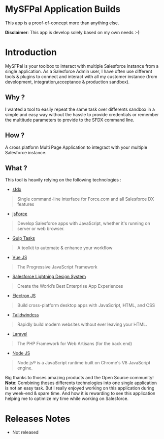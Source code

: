 # MySFPal Application Builds
This app is a proof-of-concept more than anything else.

__Disclaimer__: This app is develop solely based on my own needs :-) 

# Introduction
MySFPal is your toolbox to interact with multiple Salesforce instance from a single application.
As a Salesforce Admin user, I have often use different tools & plugins to connect and interact with 
all my customer instance (from development, integration,acceptance & production sandbox).

## Why ?
I wanted a tool to easily repeat the same task over differents sandbox in a simple and easy way without 
the hassle to provide credentials or remember the multitude parameters to provide to the SFDX command line. 

## How ?
A cross platform Multi Page Application to integract with your multiple Salesforce instance.

## What ?
This tool is heavily relying on the following technologies :
* [sfdx](https://developer.salesforce.com/tools/sfdxcli)
> Single command-line interface for Force.com and all Salesforce DX features
* [jsForce](https://jsforce.github.io/)
> Develop Salesforce apps with JavaScript, whether it's running on server or web browser. 
* [Gulp Tasks](https://gulpjs.com/) 
> A toolkit to automate & enhance your workflow
* [Vue JS](https://vuejs.org/) 
> The Progressive JavaScript Framework
* [Salesforce Lightning Design System](https://www.lightningdesignsystem.com/) 
> Create the World’s Best Enterprise App Experiences
* [Electron JS](https://vuejs.org/)
> Build cross-platform desktop apps with JavaScript, HTML, and CSS
* [Taildwindcss](https://tailwindcss.com/)
> Rapidly build modern websites without ever leaving your HTML.
* [Laravel](https://laravel.com/)
> The PHP Framework for Web Artisans (for the back end)
* [Node JS](https://nodejs.org/en/)
> Node.js® is a JavaScript runtime built on Chrome's V8 JavaScript engine.

Big thanks to thoses amazing products and the Open Source community!
__Note__: Combining thoses differents technologies into one single application is not an easy task. But  I really enjoyed working on this application 
during my week-end & spare time. And how it is rewarding to see this application helping me to optimize
my time while working on Salesforce.

# Releases Notes
* Not released
